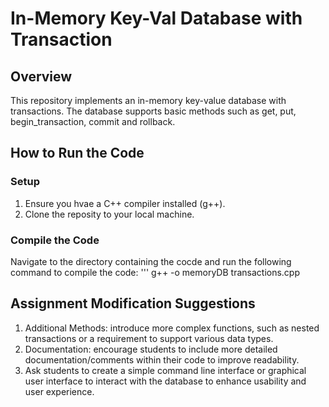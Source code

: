 # In-Memory Key-Val Database with Transaction

## Overview
This repository implements an in-memory key-value database with transactions. The database supports basic methods such as get, put, begin_transaction, commit and rollback.

## How to Run the Code
### Setup
1. Ensure you hvae a C++ compiler installed (g++).
2. Clone the reposity to your local machine.

### Compile the Code
Navigate to the directory containing the cocde and run the following command to compile the code:
''' g++ -o memoryDB transactions.cpp

## Assignment Modification Suggestions
1. Additional Methods: introduce more complex functions, such as nested transactions or a requirement to support various data types.
2. Documentation: encourage students to include more detailed documentation/comments within their code to improve readability.
3. Ask students to create a simple command line interface or graphical user interface to interact with the database to enhance usability and user experience.

